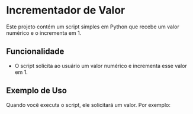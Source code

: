 # Incrementador de Valor

Este projeto contém um script simples em Python que recebe um valor numérico e o incrementa em 1.

## Funcionalidade

- O script solicita ao usuário um valor numérico e incrementa esse valor em 1.

## Exemplo de Uso

Quando você executa o script, ele solicitará um valor. Por exemplo:

